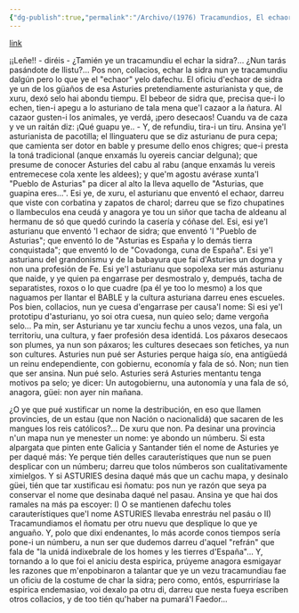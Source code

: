 ```yaml
---
{"dg-publish":true,"permalink":"/Archivo/(1976) Tracamundios, El echaor de sidra/","tags":["#Siglo_20","a1976","central","Gijón","escrito","periódico","Xiblo_la_Llomba","opinión"]}
---
```


[link](https://hemeroteca.elcomercio.es/05/11/1976/13/6e2f7ef67b31f43a735886d1666c5fe9.html?subedition=GIJ)

¡¡Leñe!! - diréis - ¿Tamién ye un tracamundiu el echar la sidra?... ¿Nun tarás pasándote de llistu?...
Pos non, collacios, echar la sidra nun ye tracamundiu dalgún pero lo que ye el "echaor" yelo dafechu. El oficiu d'echaor de sidra ye un de los güaños de esa Asturies pretendiamente asturianista y que, de xuru, dexó selo hai abondu tiempu. El bebeor de sidra que, precisa que-i lo echen, tien-i apegu a lo asturiano de tala mena que'l cazaor a la ñatura.
Al cazaor gusten-i los animales, ye verdá, ¡pero desecaos! Cuandu va de caza y ve un raitán diz: ¡Qué guapu ye.. - Y, de refundiu, tira-i un tiru. Ansina ye'l asturianista de pacotilla; el llinguateru que se diz asturianu de pura cepa; que camienta ser dotor en bable y presume dello enos chigres; que-i presta la toná tradicional (anque enxamás lu oyereis canciar delguna); que presume de conocer Asturies del cabu al rabu (anque enxamás lu vereis entremecese cola xente les aldees); y que'm agostu avérase xunta'l "Pueblo de Asturias" pa dicer al alto la lleva aquello de "Asturias, que guapina eres...". Esi ye, de xuru, el asturianu que enventó el echaor, darreu que viste con corbatina y zapatos de charol; darreu que se fizo chupatines o llambeculos ena ceudá y anagora ye tou un siñor que tacha de aldeanu al hermanu de só que quedó curindo la casería y cóñase del. Esi, esi ye'l asturianu que enventó 'l echaor de sidra; que enventó 'l "Pueblo de Asturias"; que enventó lo de "Asturias es España y lo demás tierra conquistada"; que enventó lo de "Covadonga, cuna de España". Esi ye'l asturianu del grandonismu y de la babayura que fai d'Asturies un dogma y non una profesión de Fe. Esi ye'l asturianu que sopolexa ser más asturianu que naide, y ye quien pa engarrase per desmostralo y, dempués, tacha de separatistes, roxos o lo que cuadre (pa él ye too lo mesmo) a los que naguamos per llantar el BABLE y la cultura asturiana darreu enes escueles.
Pos bien, collacios, nun ye cuesa d'engarrase per causa'l nome: Si esi ye'l prototipu d'asturianu, yo soi otra cuesa, nun quieo selo; dame vergoña selo... Pa min, ser Asturianu ye tar xunciu fechu a unos vezos, una fala, un territoriu, una cultura, y faer profesión desa identidá. Los páxaros desecaos son plumes, ya nun son páxaros; les cultures desecaes son fetiches, ya nun son cultures.
Asturies nun pué ser Asturies perque haiga sío,
ena antigüedá un reinu endependiente, con gobiernu, economía y fala de só. Non; nun tien que ser ansina. Nun pué selo. Asturies será Asturies mentantu tenga motivos pa selo; ye dicer: Un autogobiernu, una autonomía y una fala de só, anagora, güei: non ayer nin mañana.

¿O ye que pué xustificar un nome la destribución, en eso que llamen provincies, de un estau (que non Nación o nacionalidá) que sacaren de les mangues los reis católicos?... De xuru que non. Pa desinar una provincia n'un mapa nun ye menester un nome: ye abondo un númberu. Si esta alpargata que pinten ente Galicia y Santander tién el nome de Asturies ye per daqué más: Ye perque tién delles carauterístiques que nun se puen desplicar con un númberu; darreu que tolos númberos son cualitativamente ximielgos. Y si ASTURIES desina daqué más que un cachu mapa, y desinalo güei, tién que tar xustificau esi ñomatu: pos nun ye razón que seya pa conservar el nome que desinaba daqué nel pasau. Ansina ye que hai dos ramales na más pa escoyer: I) O se mantienen dafechu toles carauterístiques que'l nome ASTURIES llevaba enrestráu nel pasáu o II) Tracamundiamos el ñomatu per otru nuevu que desplique lo que ye anguaño. Y, polo que dixi endenantes, lo más acorde conos tiempos sería pone-i un númberu, a nun ser que dudemos darreu d'aquel "refrán" que fala de "la unidá indixebrale de los homes y les tierres d'España"...
Y, tornando a lo que foi el aniciu desta espirica,
prúyeme anagora esmigayar les razones que m'enpobinaron a talantar que ye un vezu tracamundiau fae un oficiu de la costume de char la sidra; pero como, entós, espurriríase la espirica endemasiao, voi dexalo pa otru di, darreu que nesta fueya escriben otros collacios, y de too tién qu'haber na pumará'l Faedor...